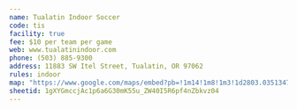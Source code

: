 ```yaml
---
name: Tualatin Indoor Soccer
code: tis
facility: true
fee: $10 per team per game
web: www.tualatinindoor.com
phone: (503) 885-9300
address: 11883 SW Itel Street, Tualatin, OR 97062
rules: indoor
map: "https://www.google.com/maps/embed?pb=!1m14!1m8!1m3!1d2803.035134788546!2d-122.79957739999999!3d45.36828605!3m2!1i1024!2i768!4f13.1!3m3!1m2!1s0x0%3A0xc63117f0dffa336!2sTualatin+Indoor+Soccer+LLC!5e0!3m2!1sen!2sus!4v1392243878762"
sheetid: 1gXYGmccjAc1p6a6G30mK55u_ZW40I5R6pf4nZbkvz04
---
```

